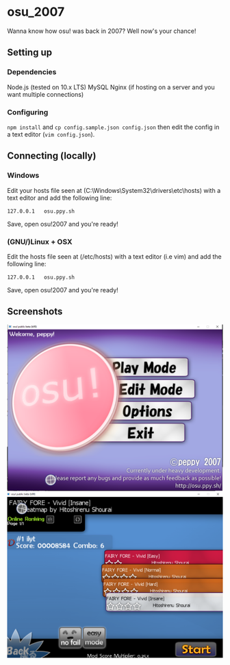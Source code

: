 # osu_2007
Wanna know how osu! was back in 2007? Well now's your chance!
## Setting up
### Dependencies
Node.js (tested on 10.x LTS)
MySQL
Nginx (if hosting on a server and you want multiple connections)
### Configuring
`npm install` and `cp config.sample.json config.json` then edit the config in a text editor (`vim config.json`). 
## Connecting (locally)
### Windows
Edit your hosts file seen at (C:\Windows\System32\drivers\etc\hosts) with a text editor and add the following line:
```
127.0.0.1   osu.ppy.sh
```
Save, open osu!2007 and you're ready!
### (GNU/)Linux + OSX
Edit the hosts file seen at (/etc/hosts) with a text editor (i.e vim) and add the following line:
```
127.0.0.1   osu.ppy.sh
```
Save, open osu!2007 and you're ready!

## Screenshots
![Main Menu](/images/screenshot_1.png?raw=true "Main Menu")
![Scores](/images/screenshot_2.png?raw=true "Scores")